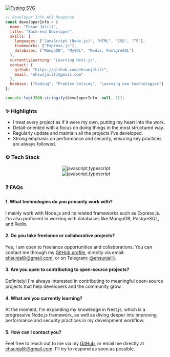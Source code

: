 
[![Typing SVG](https://readme-typing-svg.demolab.com/?font=Fira+Code&pause=2000&color=0078d7&background=FFFFFF00&random=false&width=690&lines=Welcome!+I%27m+Ehsan+Jalili+%EF%B8%8F;Glad+you%27re+here!+Let%27s+create+something+amazing+together)](#)

```js
// Developer Info API Response
const developerInfo = {
  name: "Ehsan Jalili",
  title: "Back-end Developer",
  skills: {
    languages: ["JavaScript (Node.js)", "HTML", "CSS", "TS"],
    frameworks: ["Express.js"],
    databases: ["MongoDB", "MySQL", "Redis, PostgreSQL"],
  },
  currentlyLearning: "Learning Nest.js",
  contact: {
    github: "https://github.com/ehsunjalili",
    email: "ehsunjalili@gmail.com"
  },
  hobbies: ["Coding", "Problem Solving", "Learning new technologies"]
};

console.log(JSON.stringify(developerInfo, null, 2));
```

### ✨ Highlights
- I treat every project as if it were my own, putting my heart into the work.
- Detail-oriented with a focus on doing things in the most structured way.
- Regularly update and maintain all the projects I've developed.
- Strong emphasis on performance and security, ensuring key practices are always followed.

### ⚙️ Tech Stack
<div align = "center">
  
![javascript,typescript](https://skillicons.dev/icons?i=js,ts,nodejs,express)
<br />
![javascript,typescript](https://skillicons.dev/icons?i=postgresql,mongodb,mysql,redis)
</div>

### ❓ FAQs

#### 1. What technologies do you primarily work with?
I mainly work with Node.js and its related frameworks such as Express.js. I'm also proficient in working with databases like MongoDB, PostgreSQL, and Redis.

#### 2. Do you take freelance or collaborative projects?
Yes, I am open to freelance opportunities and collaborations. You can contact me through my [GitHub profile](https://github.com/ehsunjalili), directly via email: ehsunjalili@gmail.com, or on Telegram: [@ehsunjalili](https://t.me/ehsunjalili).


#### 3. Are you open to contributing to open-source projects?
Definitely! I'm always interested in contributing to meaningful open-source projects that help developers and the community grow.

#### 4. What are you currently learning?
At the moment, I'm expanding my knowledge in Nest.js, which is a progressive Node.js framework, as well as diving deeper into improving performance and security practices in my development workflow.

#### 5. How can I contact you?
Feel free to reach out to me via my [GitHub](https://github.com/ehsunjalili), or email me directly at ehsunjalili@gmail.com. I'll try to respond as soon as possible.



